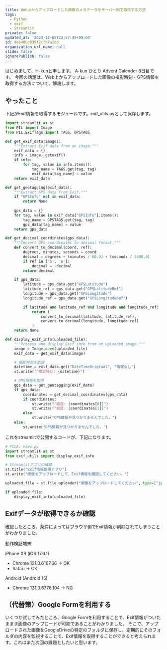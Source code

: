 ```yaml
---
title: Web上からアップロードした画像のメタデータをサーバー側で取得する方法
tags:
  - Python
  - exif
  - Streamlit
private: false
updated_at: '2024-12-08T23:57:49+09:00'
id: de640bd939f2cfb7a1dd
organization_url_name: null
slide: false
ignorePublish: false
---
```


はじめまして、H-kunと申します。
A-kun ひとり Advent Calender 8日目です。
今回の話題は、Web上からアップロードした画像の撮影時刻・GPS情報を取得する方法について、解説します。

## やったこと

下記がExif情報を取得するモジュールです。exif_utils.pyとして保存します。
```python
import streamlit as st
from PIL import Image
from PIL.ExifTags import TAGS, GPSTAGS

def get_exif_data(image):
    """Extract Exif data from an image."""
    exif_data = {}
    info = image._getexif()
    if info:
        for tag, value in info.items():
            tag_name = TAGS.get(tag, tag)
            exif_data[tag_name] = value
    return exif_data

def get_geotagging(exif_data):
    """Extract GPS data from Exif."""
    if "GPSInfo" not in exif_data:
        return None
    
    gps_data = {}
    for tag, value in exif_data["GPSInfo"].items():
        tag_name = GPSTAGS.get(tag, tag)
        gps_data[tag_name] = value
    return gps_data

def get_decimal_coordinates(gps_data):
    """Convert GPS coordinates to decimal format."""
    def convert_to_decimal(coord, ref):
        degrees, minutes, seconds = coord
        decimal = degrees + (minutes / 60.0) + (seconds / 3600.0)
        if ref in ['S', 'W']:
            decimal = -decimal
        return decimal

    if gps_data:
        latitude = gps_data.get("GPSLatitude")
        latitude_ref = gps_data.get("GPSLatitudeRef")
        longitude = gps_data.get("GPSLongitude")
        longitude_ref = gps_data.get("GPSLongitudeRef")

        if latitude and latitude_ref and longitude and longitude_ref:
            return (
                convert_to_decimal(latitude, latitude_ref),
                convert_to_decimal(longitude, longitude_ref)
            )
    return None

def display_exif_info(uploaded_file):
    """Process and display Exif info from an uploaded image."""
    image = Image.open(uploaded_file)
    exif_data = get_exif_data(image)

    # 撮影時刻を取得
    datetime = exif_data.get("DateTimeOriginal", "情報なし")
    st.write(f"撮影時刻: {datetime}")

    # GPS情報を取得
    gps_data = get_geotagging(exif_data)
    if gps_data:
        coordinates = get_decimal_coordinates(gps_data)
        if coordinates:
            st.write(f"緯度: {coordinates[0]}")
            st.write(f"経度: {coordinates[1]}")
        else:
            st.write("GPS情報が見つかりませんでした。")
    else:
        st.write("GPS情報が見つかりませんでした。")
```

これをstreamlitで公開するコードが、下記になります。

```python
# FILE: view.py
import streamlit as st
from exif_utils import display_exif_info

# Streamlitアプリの構築
st.title("Exif情報取得アプリ")
st.write("画像をアップロードして、Exif情報を確認してください。")

uploaded_file = st.file_uploader("画像をアップロードしてください", type=["jpg", "jpeg", "png"])

if uploaded_file:
    display_exif_info(uploaded_file)
```

## Exifデータが取得できるか確認

確認したところ、条件によってはブラウザ側でExif情報が削除されてしまうことがわかりました。

動作検証端末

iPhone XR (iOS 17.6.1) 
- Chrome 121.0.6167.66 -> OK
- Safari -> OK

Android (Android 15)
- Chrome 131.0.6778.104 -> NG

## （代替策）Google Formを利用する

いくつか試してみたところ、Google Formを利用することで、Exif情報がついたままま画像のアップロードが可能であることがわかりました。
そこで、アップロードされた画像をGoogleDriveの特定のフォルダに保存し、定期的にそのフォルダの内容を監視することで、Exif情報を取得することができると考えられます。これはまた次回の課題としたいと思います。
